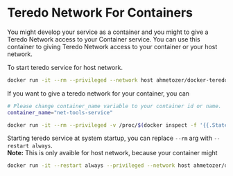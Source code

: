 # Teredo Network For Containers

You might develop your service as a container and you might to give a
 Teredo Network access to your Container service. You can use this container to giving Teredo Network access to your container or your host network.

To start teredo service for host network.

```bash
docker run -it --rm --privileged --network host ahmetozer/docker-teredo
```

If you want to give a teredo network for your container, you can 

```bash
# Please change container_name variable to your container id or name.
container_name="net-tools-service"

docker run -it --rm --privileged -v /proc/$(docker inspect -f '{{.State.Pid}}' $container_name)/ns/net:/var/run/netns/container
```

Starting teredo service at system startup, you can replace `--rm` arg with `--restart always`.  
**Note:** This is only avaible for host network, because your container might 

```bash
docker run -it --restart always --privileged --network host ahmetozer/docker-teredo
```
